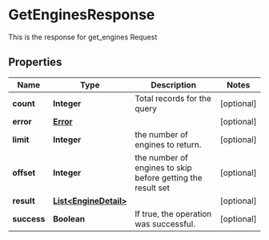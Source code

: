 

# GetEnginesResponse

This is the response for get_engines Request
## Properties

Name | Type | Description | Notes
------------ | ------------- | ------------- | -------------
**count** | **Integer** | Total records for the query |  [optional]
**error** | [**Error**](Error.md) |  |  [optional]
**limit** | **Integer** | the number of engines to return. |  [optional]
**offset** | **Integer** | the number of engines to skip before getting the result set |  [optional]
**result** | [**List&lt;EngineDetail&gt;**](EngineDetail.md) |  |  [optional]
**success** | **Boolean** | If true, the operation was successful. |  [optional]



